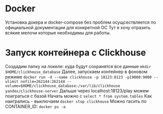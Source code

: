 # Docker

Установка докера и docker-compose без проблем осущсествляется по официальной документации для конкретной ОС
Тут я хочу отразить всякие мелочи которые необходимы для работы.

# Запуск контейнера с Clickhouse
Создадим папку на локеле: куда будут сохранятся все данные
`mkdir $HOME/clickhouse_database`
Далее, запускаем контейнер в фоновом режиме
`docker run -d --name clickhouse -p 18123:8123 -p19000:9000 --ulimit nofile=262144:262144 --volume=$HOME/clickhouse_database:/var/lib/clickhouse yandex/clickhouse-server`
Дальше через localhost:18123/play можем поиграться с базой
Начать можно с `select * from system.tables`
Как наигрались - выключаем
`docker stop clickhouse` Можно гасить по CONTAINER_ID: `docker ps -a`
